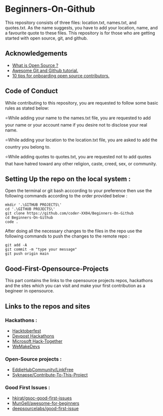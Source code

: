 # Beginners-On-Github

This repository consists of three files: location.txt, names.txt, and quotes.txt. As the name suggests, you have to add your location, name, and a favourite quote to these files. This repository is for those who are getting started with open source, git, and github.

## Acknowledgements

 - [What is Open Source ?](https://opensource.com/resources/what-open-source)
 - [Awesome Git and Github tutorial.](https://www.freecodecamp.org/news/git-and-github-for-beginners/)
 - [10 tips for onboarding open source contributors.](https://opensource.com/article/19/12/open-source-contributors)

## Code of Conduct
While contributing to this repository, you are requested to follow some basic rules as stated below:

⭐While adding your name to the names.txt file, you are requested to add your name or your account name if you desire not to disclose your real name.

⭐While adding your location to the location.txt file, you are asked to add the country you belong to.

⭐While adding quotes to quotes.txt, you are requested not to add quotes that have hatred toward any other religion, caste, creed, sex, or community.

## Setting Up the repo on the local system :

Open the terminal or git bash acccording to your preference then use the following commands according to the order provided below :

```shell
mkdir '.\GITHUB PROJECTS\'
cd '.\GITHUB PROJECTS\'
git clone https://github.com/coder-XX04/Beginners-On-Github
cd Beginners-On-Github
code .
```

After doing all the necessary changes to the files in the repo use the following commands to push the changes to the remote repo :

```shell
git add -A
git commit -m "type your message"
git push origin main
```
## Good-First-Opensource-Projects

This part contains the links to the opensource projects repos, hackathons and the sites which you can visit and make your first contribution as a begineer in opensource.

## Links to the repos and sites
### Hackathons :
- [Hacktoberfest](https://hacktoberfest.com/)
- [Devpost Hackathons](https://devpost.com/hackathons)
- [Microsoft Hack-Together](https://github.com/microsoft/hack-together)
- [WeMakeDevs](https://devpost.com/hackathons)
### Open-Source projects :
- [EddieHubCommunity/LinkFree](https://github.com/EddieHubCommunity/LinkFree)
- [Syknapse/Contribute-To-This-Project](https://github.com/Syknapse/Contribute-To-This-Project)
### Good First Issues : 
- [hkirat/gsoc-good-first-issues](https://github.com/hkirat/gsoc-good-first-issues)
- [MunGell/awesome-for-beginners](https://github.com/MunGell/awesome-for-beginners)
- [deepsourcelabs/good-first-issue](https://github.com/deepsourcelabs/good-first-issue)
